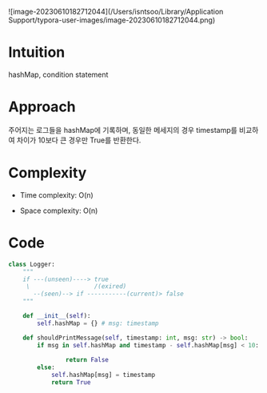![image-20230610182712044](/Users/isntsoo/Library/Application Support/typora-user-images/image-20230610182712044.png)

# Intuition

hashMap, condition statement

# Approach
주어지는 로그들을 hashMap에 기록하며, 동일한 메세지의 경우 timestamp를 비교하여 차이가 10보다 큰 경우만 True를 반환한다.


# Complexity
- Time complexity: O(n)

- Space complexity: O(n)

# Code
```python
class Logger:
    """
    if ---(unseen)----> true
     \                  /(exired)
       --(seen)--> if -----------(current)> false
    """

    def __init__(self):
        self.hashMap = {} # msg: timestamp

    def shouldPrintMessage(self, timestamp: int, msg: str) -> bool:
        if msg in self.hashMap and timestamp - self.hashMap[msg] < 10:
            
                return False
        else: 
            self.hashMap[msg] = timestamp
            return True
```